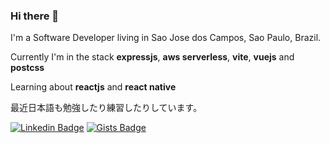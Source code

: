 ### Hi there 👋

I'm a Software Developer living in Sao Jose dos Campos, Sao Paulo, Brazil.


Currently I'm in the stack **expressjs**, **aws serverless**, **vite**, **vuejs** and **postcss**


Learning about **reactjs** and **react native**


最近日本語も勉強したり練習したりしています。


[![Linkedin Badge](https://img.shields.io/badge/-LinkedIn-blue?style=flat-square&logo=Linkedin&logoColor=white)](https://www.linkedin.com/in/rafaelfsilva1/)
[![Gists Badge](https://img.shields.io/badge/-Gists-black?style=flat-square&logo=GitHub&logoColor=white)](https://gist.github.com/sasknot)
